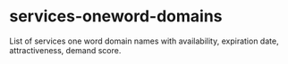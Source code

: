 # services-oneword-domains
List of services one word domain names with availability, expiration date, attractiveness, demand score.
